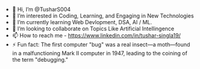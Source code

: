 - 👋 Hi, I’m @TusharS004
- 👀 I’m interested in Coding, Learning, and Engaging in New Technologies 
- 🌱 I’m currently learning Web Devlopment, DSA, AI / ML.
- 💞️ I’m looking to collaborate on Topics Like Artificial Intellingence
- 📫 How to reach me - https://www.linkedin.com/in/tushar-singla19/
- ⚡ Fun fact: The first computer "bug" was a real insect—a moth—found in a malfunctioning Mark II computer in 1947, leading to the coining of the term "debugging."

<!---
TusharS004/TusharS004 is a ✨ special ✨ repository because its `README.md` (this file) appears on your GitHub profile.
You can click the Preview link to take a look at your changes.
--->
